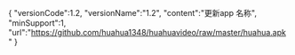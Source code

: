 {
  "versionCode":1.2,
  "versionName":"1.2",
  "content":"更新app 名称",
  "minSupport":1,
  "url":"https://github.com/huahua1348/huahuavideo/raw/master/huahua.apk"
}

